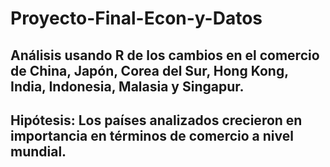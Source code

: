 # Proyecto-Final-Econ-y-Datos
## Análisis usando R de los cambios en el comercio de China, Japón, Corea del Sur, Hong Kong, India, Indonesia, Malasia y Singapur.
## Hipótesis: Los países analizados crecieron en importancia en términos de comercio a nivel mundial.
